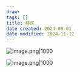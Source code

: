```yaml
---
draw:
tags: []
title: 移民
date created: 2024-09-01
date modified: 2024-11-12
---
```


![image.png|1000](https://imagehosting4picgo.oss-cn-beijing.aliyuncs.com/imagehosting/fix-dir%2Fpicgo%2Fpicgo-clipboard-images%2F2024%2F10%2F13%2F13-39-59-ba3fd1e2f70a6a9be26dfd32005257ee-202410131339736-40b95c.png)

![image.png|1000](https://imagehosting4picgo.oss-cn-beijing.aliyuncs.com/imagehosting/fix-dir%2Fpicgo%2Fpicgo-clipboard-images%2F2024%2F09%2F01%2F20-25-30-2cd5a381a28b466ec7d7e0cc509f54d5-202409012025324-f63024.png)

